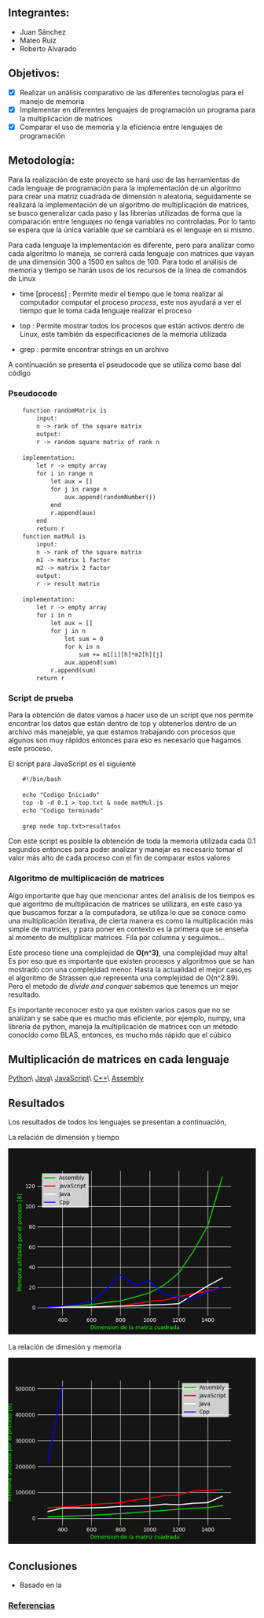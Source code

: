 ## Integrantes:

- Juan Sánchez
- Mateo Ruiz
- Roberto Alvarado

## Objetivos:

- [x] Realizar un análisis comparativo de las diferentes tecnologías para el manejo de memoria
- [x] Implementar en diferentes lenguajes de programación un programa para la multiplicación de matrices
- [x] Comparar el uso de memoria y la eficiencia entre lenguajes de programación 

## Metodología:

Para la realización de este proyecto se hará uso de las herramientas de cada
lenguaje de programación para la implementación de un algoritmo para crear una
matriz cuadrada de dimensión n aleatoria, seguidamente se realizará la
implementación de un algoritmo de multiplicación de matrices, se busco
generalizar cada paso y las librerías utilizadas de forma que la comparación
entre lenguajes no tenga variables no controladas. Por lo tanto se espera que
la única variable que se cambiará es el lenguaje en si mismo. 

Para cada lenguaje la implementación es diferente, pero para analizar como cada
algoritmo lo maneja, se correrá cada lenguaje con matrices que vayan de una
dimensión 300 a 1500 en saltos de 100. Para todo el análisis de memoria
y tiempo se harán usos de los recursos de la linea de comandos de Linux

- time [process] : Permite medir el tiempo que le toma realizar al
  computador computar el proceso _process_, este nos ayudará a ver el tiempo que le toma
  cada lenguaje realizar el proceso 

- top : Permite mostrar todos los procesos que están activos dentro de Linux,
  este también da especificaciones de la memoria utilizada

- grep : permite encontrar strings en un archivo 
 
A continuación se presenta el pseudocode que se utiliza como base del código 

### Pseudocode 

        function randomMatrix is 
            input:
            n -> rank of the square matrix
            output:
            r -> random square matrix of rank n

        implementation:
            let r -> empty array
            for i in range n
                let aux = []
                for j in range n
                    aux.append(randomNumber())
                end
                r.append(aux)
            end
            return r
        function matMul is
            input:
            n -> rank of the square matrix
            m1 -> matrix 1 factor
            m2 -> matrix 2 factor
            output:
            r -> result matrix

        implementation:
            let r -> empty array
            for i in n
                let aux = []
                for j in n
                    let sum = 0
                    for k in n
                        sum += m1[i][h]*m2[h][j]
                    aux.append(sum)
                r.append(sum)
            return r


### Script de prueba

Para la obtención de datos vamos a hacer uso de un script que nos permite
encontrar los datos que estan dentro de top y obtenerlos dentro de un archivo
más manejable, ya que estamos trabajando con procesos que algunos son muy
rápidos entonces para eso es necesario que hagamos este proceso. 

El script para JavaScript es el siguiente

        #!/bin/bash
        
        echo "Codigo Iniciado"
        top -b -d 0.1 > top.txt & node matMul.js
        echo "Codigo terminado"

        grep node top.txt>resultados

Con este script es posible la obtención de toda la memoria utilizada cada 0.1 segundos
entonces para poder analizar y manejar es necesario tomar el valor más alto de
cada proceso con el fin de comparar estos valores

### Algoritmo de multiplicación de matrices

Algo importante que hay que mencionar antes del análisis de los tiempos es que
algoritmo de multiplicación de matrices se utilizará, en este caso ya que
buscamos forzar a la computadora, se utiliza lo que se conoce como una
multiplicación iterativa, de cierta manera es como la multiplicación más
simple de matrices, y para poner en contexto es la primera que se enseña al
momento de multiplicar matrices. Fila por columna y seguimos... 

Este proceso tiene una complejidad de  __O(n^3)__, una complejidad muy alta! Es
por eso que es importante que existen procesos y algoritmos que se han mostrado
con una complejidad menor. Hasta la actualidad el mejor caso,es el algoritmo de
Strassen que representa una complejidad de O(n^2.89). Pero el metodo de _divide
and conquer_ sabemos que tenemos un mejor resultado.

Es importante reconocer esto ya que existen varios casos que no se analizan
y se sabe que es mucho más eficiente, por ejemplo, numpy, una libreria de
python, maneja la multiplicación de matrices con un método conocido como BLAS,
entonces, es mucho más rápido que el cúbico
 
## Multiplicación de matrices en cada lenguaje

[Python](./subpages/python.md)\\
[Java](./subpages/java.md)\\
[JavaScript](./subpages/javaScript.md)\\
[C++](./subpages/cpp.md)\\
[Assembly](./subpages/assembly.md)

## Resultados 
Los resultados de todos los lenguajes se presentan a continuación,

La relación de dimensión y tiempo 

![resultados](./results/resultsTime.png)

La relación de dimesión y memoria 

![resultados](./results/results.png)

## Conclusiones

- Basado en la 

### [Referencias](./subpages/referencias.md)

